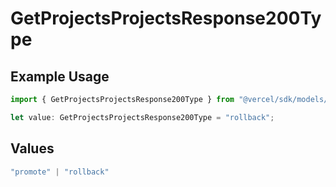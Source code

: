 # GetProjectsProjectsResponse200Type

## Example Usage

```typescript
import { GetProjectsProjectsResponse200Type } from "@vercel/sdk/models/getprojectsop.js";

let value: GetProjectsProjectsResponse200Type = "rollback";
```

## Values

```typescript
"promote" | "rollback"
```